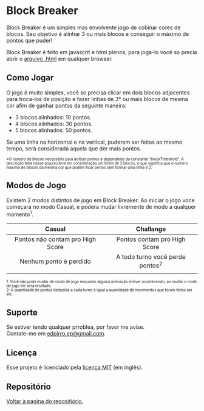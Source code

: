Block Breaker
=============

Block Breaker é um simples mas envolvente jogo de cobinar cores de blocos. Seu objetivo é alinhar 3 ou mais blocos e conseguir o máximo de pontos que puder!

Block Breaker é feito em javascrit e html plenos, para joga-lo você so precia abrir o [arquivo .html](index.html) em qualquer browser.

Como Jogar
-----------

O jogo é muito simples, você so precisa clicar em dois blocos adjacentes para troca-los de posição e fazer linhas de 3* ou mais blocos de mesma cor afim de ganhar pontos da seguinte maneira:
  
  - 3 blocos alinhados: 10 pontos.
  - 4 blocos alinhados: 30 pontos.
  - 5 blocos alinhados: 50 pontos.

Se uma linha na horizontal e na vertical, puderem ser feitas ao mesmo tempo, será considerada aquela que der mais pontos.

<sub><sup> *O numero de blocos necessário para atribuir pontos  é dependente da constante "blockThreshold". A descrição feita nesse arquivo leva em consideração um limite de 2 blocos, o que significa que o numero maximo de blocos da mesma cor que podem ficar pertos sem formar uma linha é 2.</sup></sub>

Modos de Jogo
------------

Existem 2 modos distintos de jogo em Block Breaker. Ao iniciar o jogo voce começará no modo Casual, e podera mudar livremente de modo a qualquer momento<sup>1</sup>.

|   Casual  | Challange  |
| :-------: | :-------:  |
|Pontos não contam pro High Score | Pontos contam pro High Score |
|Nenhum ponto é perdido | A todo turno você perde pontos<sup>2 |
|||

<sub><sup>1: Você não pode mudar de modo de jogo enquanto alguma animação estiver acontecendo, ao mudar o modo de jogo ele será resetado. <br/>
2: A quantidade de pontos deduzida a cada turno é igual a quantidade de movimentos que foram feitos ate ele.</sup></sub>

Suporte
-------
Se estiver tendo qualquer prroblea, por favor me avise.<br/>
Contate-me em edpirro.ep@gmail.com.

Licença
-------

Esse projeto é licenciado pela [licença MIT](LICENSE) (em inglês).

Repositório
-----------

[Voltar à pagina do repositiório.](github.com/EdPirro/$project)